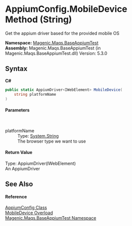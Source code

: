 # AppiumConfig.MobileDevice Method (String)
 

Get the appium driver based for the provided mobile OS

**Namespace:**&nbsp;<a href="MAQS_5/Appium_AUTOGENERATED/Magenic-Maqs-BaseAppiumTest_Namespace">Magenic.Maqs.BaseAppiumTest</a><br />**Assembly:**&nbsp;Magenic.Maqs.BaseAppiumTest (in Magenic.Maqs.BaseAppiumTest.dll) Version: 5.3.0

## Syntax

**C#**<br />
``` C#
public static AppiumDriver<IWebElement> MobileDevice(
	string platformName
)
```


#### Parameters
&nbsp;<dl><dt>platformName</dt><dd>Type: <a href="http://msdn2.microsoft.com/en-us/library/s1wwdcbf" target="_blank">System.String</a><br />The browser type we want to use</dd></dl>

#### Return Value
Type: AppiumDriver(IWebElement)<br />An AppiumDriver

## See Also


#### Reference
<a href="MAQS_5/Appium_AUTOGENERATED/AppiumConfig_Class">AppiumConfig Class</a><br /><a href="MAQS_5/Appium_AUTOGENERATED/AppiumConfig-MobileDevice_Method()">MobileDevice Overload</a><br /><a href="MAQS_5/Appium_AUTOGENERATED/Magenic-Maqs-BaseAppiumTest_Namespace">Magenic.Maqs.BaseAppiumTest Namespace</a><br />